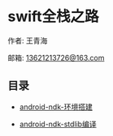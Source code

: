 # swift全栈之路


作者: 王青海

邮箱: 13621213726@163.com

## 目录

- [android-ndk-环境搭建](resources/md/swift/swift_android_dev.md)

- [android-ndk-stdlib编译](https://segmentfault.com/a/1190000004961116)




